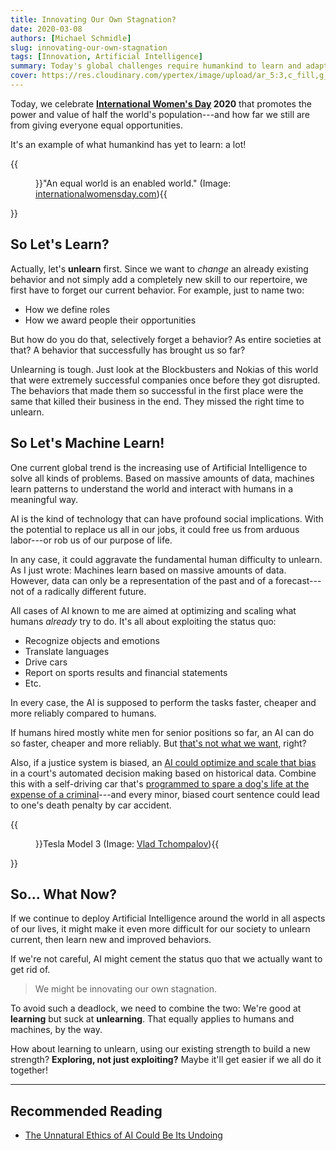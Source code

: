 ```yaml
---
title: Innovating Our Own Stagnation?
date: 2020-03-08
authors: [Michael Schmidle]
slug: innovating-our-own-stagnation
tags: [Innovation, Artificial Intelligence]
summary: Today's global challenges require humankind to learn and adapt. Artificial Intelligence will help driving these changes, right?---Maybe not.
cover: https://res.cloudinary.com/ypertex/image/upload/ar_5:3,c_fill,g_auto,q_auto/v1581544571/f26ee4ba-0482-4879-bf70-4f22aa033b58.jpg
---
```


Today, we celebrate **[International Women's Day](https://www.internationalwomensday.com/) 2020** that promotes the power and value of half the world's population---and how far we still are from giving everyone equal opportunities.

It's an example of what humankind has yet to learn: a lot!

{{<figure src="https://res.cloudinary.com/ypertex/image/upload/ar_5:3,c_fill,g_auto,q_auto,w_740/v1581544571/f26ee4ba-0482-4879-bf70-4f22aa033b58.jpg">}}"An equal world is an enabled world." (Image: [internationalwomensday.com](https://www.internationalwomensday.com/)){{</figure>}}

## So Let's Learn?

Actually, let's **unlearn** first. Since we want to *change* an already existing behavior and not simply add a completely new skill to our repertoire, we first have to forget our current behavior. For example, just to name two:

* How we define roles
* How we award people their opportunities

But how do you do that, selectively forget a behavior? As entire societies at that? A behavior that successfully has brought us so far?

Unlearning is tough. Just look at the Blockbusters and Nokias of this world that were extremely successful companies once before they got disrupted. The behaviors that made them so successful in the first place were the same that killed their business in the end. They missed the right time to unlearn.

## So Let's Machine Learn!

One current global trend is the increasing use of Artificial Intelligence to solve all kinds of problems. Based on massive amounts of data, machines learn patterns to understand the world and interact with humans in a meaningful way.

AI is the kind of technology that can have profound social implications. With the potential to replace us all in our jobs, it could free us from arduous labor---or rob us of our purpose of life.

In any case, it could aggravate the fundamental human difficulty to unlearn. As I just wrote: Machines learn based on massive amounts of data. However, data can only be a representation of the past and of a forecast---not of a radically different future.

All cases of AI known to me are aimed at optimizing and scaling what humans *already* try to do. It's all about exploiting the status quo:

* Recognize objects and emotions
* Translate languages
* Drive cars
* Report on sports results and financial statements
* Etc.

In every case, the AI is supposed to perform the tasks faster, cheaper and more reliably compared to humans.

If humans hired mostly white men for senior positions so far, an AI can do so faster, cheaper and more reliably. But [that's not what we want](https://www.reuters.com/article/us-amazon-com-jobs-automation-insight-idUSKCN1MK08G), right?

Also, if a justice system is biased, an [AI could optimize and scale that bias](https://www.aclu.org/issues/privacy-technology/surveillance-technologies/ai-and-criminal-justice-devil-data) in a court's automated decision making based on historical data. Combine this with a self-driving car that's [programmed to spare a dog's life at the expense of a criminal](https://www.weforum.org/agenda/2018/10/how-should-autonomous-vehicles-be-programmed)---and every minor, biased court sentence could lead to one's death penalty by car accident.

{{<figure src="https://res.cloudinary.com/ypertex/image/upload/ar_5:3,c_fill,g_auto,q_auto,w_740/v1581544571/e61eeb67-4397-4c82-98c4-5b332bd51be7.jpg">}}Tesla Model 3 (Image: [Vlad Tchompalov](https://unsplash.com/@tchompalov)){{</figure>}}

## So... What Now?

If we continue to deploy Artificial Intelligence around the world in all aspects of our lives, it might make it even more difficult for our society to unlearn current, then learn new and improved behaviors.  

If we're not careful, AI might cement the status quo that we actually want to get rid of.

> We might be innovating our own stagnation.

To avoid such a deadlock, we need to combine the two: We're good at **learning** but suck at **unlearning**. That equally applies to humans and machines, by the way.

How about learning to unlearn, using our existing strength to build a new strength? **Exploring, not just exploiting?** Maybe it'll get easier if we all do it together!

---

## Recommended Reading

* [The Unnatural Ethics of AI Could Be Its Undoing](https://getpocket.com/explore/item/the-unnatural-ethics-of-ai-could-be-its-undoing)